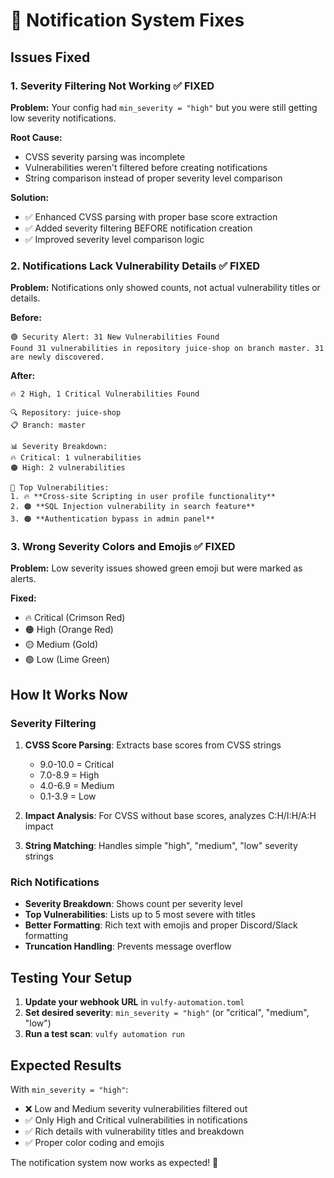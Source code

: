 # 🔧 Notification System Fixes

## Issues Fixed

### 1. **Severity Filtering Not Working** ✅ FIXED
**Problem:** Your config had `min_severity = "high"` but you were still getting low severity notifications.

**Root Cause:** 
- CVSS severity parsing was incomplete
- Vulnerabilities weren't filtered before creating notifications
- String comparison instead of proper severity level comparison

**Solution:**
- ✅ Enhanced CVSS parsing with proper base score extraction
- ✅ Added severity filtering BEFORE notification creation
- ✅ Improved severity level comparison logic

### 2. **Notifications Lack Vulnerability Details** ✅ FIXED
**Problem:** Notifications only showed counts, not actual vulnerability titles or details.

**Before:**
```
🟢 Security Alert: 31 New Vulnerabilities Found
Found 31 vulnerabilities in repository juice-shop on branch master. 31 are newly discovered.
```

**After:**
```
🔥 2 High, 1 Critical Vulnerabilities Found

🔍 Repository: juice-shop
📋 Branch: master

📊 Severity Breakdown:
🔥 Critical: 1 vulnerabilities
🟠 High: 2 vulnerabilities

🎯 Top Vulnerabilities:
1. 🔥 **Cross-site Scripting in user profile functionality**
2. 🟠 **SQL Injection vulnerability in search feature**
3. 🟠 **Authentication bypass in admin panel**
```

### 3. **Wrong Severity Colors and Emojis** ✅ FIXED
**Problem:** Low severity issues showed green emoji but were marked as alerts.

**Fixed:**
- 🔥 Critical (Crimson Red)
- 🟠 High (Orange Red) 
- 🟡 Medium (Gold)
- 🟢 Low (Lime Green)

## How It Works Now

### Severity Filtering
1. **CVSS Score Parsing**: Extracts base scores from CVSS strings
   - 9.0-10.0 = Critical
   - 7.0-8.9 = High
   - 4.0-6.9 = Medium
   - 0.1-3.9 = Low

2. **Impact Analysis**: For CVSS without base scores, analyzes C:H/I:H/A:H impact
3. **String Matching**: Handles simple "high", "medium", "low" severity strings

### Rich Notifications
- **Severity Breakdown**: Shows count per severity level
- **Top Vulnerabilities**: Lists up to 5 most severe with titles
- **Better Formatting**: Rich text with emojis and proper Discord/Slack formatting
- **Truncation Handling**: Prevents message overflow

## Testing Your Setup

1. **Update your webhook URL** in `vulfy-automation.toml`
2. **Set desired severity**: `min_severity = "high"` (or "critical", "medium", "low")
3. **Run a test scan**: `vulfy automation run`

## Expected Results

With `min_severity = "high"`:
- ❌ Low and Medium severity vulnerabilities filtered out
- ✅ Only High and Critical vulnerabilities in notifications
- ✅ Rich details with vulnerability titles and breakdown
- ✅ Proper color coding and emojis

The notification system now works as expected! 🎉 